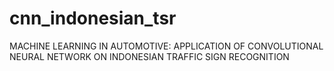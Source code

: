 # cnn_indonesian_tsr
MACHINE LEARNING IN AUTOMOTIVE: APPLICATION OF CONVOLUTIONAL NEURAL NETWORK ON INDONESIAN TRAFFIC SIGN  RECOGNITION
